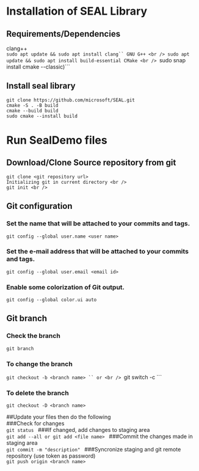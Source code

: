 # Installation of SEAL Library 
## Requirements/Dependencies 
clang++ <br />
  ```sudo apt update && sudo apt install clang``
 GNU G++ <br />
  sudo apt update && sudo apt install build-essential
 CMake <br />
  ```sudo snap install cmake --classic)```
## Install seal library
```
git clone https://github.com/microsoft/SEAL.git
cmake -S . -B build
cmake --build build
sudo cmake --install build
```

# Run SealDemo files <br />

## Download/Clone Source repository from git <br />
```
git clone <git repository url>
Initializing git in current directory <br />
git init <br />
```
## Git configuration <br />
### Set the name that will be attached to your commits and tags. <br />
```git config --global user.name <user name> ```
### Set the e-mail address that will be attached to your commits and tags.
```git config --global user.email <email id> ```
### Enable some colorization of Git output. <br />
```git config --global color.ui auto ```

## Git branch <br />
### Check the branch <br />
```git branch```
### To change the branch <br />
```git checkout -b <branch name> ``
or <br />
```git switch -c <new branch> ```
### To delete the branch
```git checkout -D <branch name> ```

##Update your files then do the following <br />
###Check for changes <br />
```git status ```
###If changed, add changes to staging area <br />
```git add --all or git add <file name> ```
###Commit the changes made in staging area <br />
```git commit -m "description" ```
###Syncronize staging and git remote repository (use token as password) <br />
```git push origin <branch name> ```
